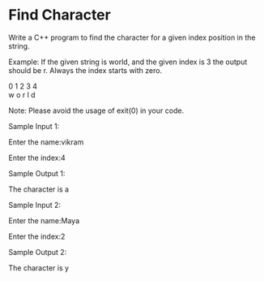 # Find Character

Write a C++ program to find the character for a given index position in the string.

Example: If the given string is world, and the given index is 3 the output should be r. Always the index starts with zero.

0	1	2	3	4	
w	o	r	l	d


Note: Please avoid the usage of exit(0) in your code.   

Sample Input 1:

Enter the name:vikram

Enter the index:4

Sample Output 1:

The character is a

Sample Input 2:

Enter the name:Maya

Enter the index:2

Sample Output 2:

The character is y
